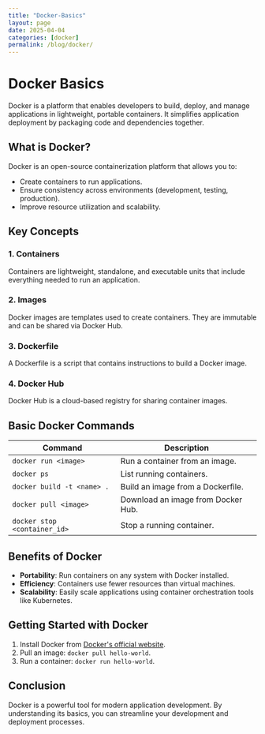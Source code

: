 ```yaml
---
title: "Docker-Basics"
layout: page
date: 2025-04-04
categories: [docker]
permalink: /blog/docker/
---
```


# Docker Basics

Docker is a platform that enables developers to build, deploy, and manage applications in lightweight, portable containers. It simplifies application deployment by packaging code and dependencies together.

## What is Docker?

Docker is an open-source containerization platform that allows you to:

- Create containers to run applications.
- Ensure consistency across environments (development, testing, production).
- Improve resource utilization and scalability.

## Key Concepts

### 1. **Containers**
Containers are lightweight, standalone, and executable units that include everything needed to run an application.

### 2. **Images**
Docker images are templates used to create containers. They are immutable and can be shared via Docker Hub.

### 3. **Dockerfile**
A Dockerfile is a script that contains instructions to build a Docker image.

### 4. **Docker Hub**
Docker Hub is a cloud-based registry for sharing container images.

## Basic Docker Commands

| Command                          | Description                              |
|----------------------------------|------------------------------------------|
| `docker run <image>`             | Run a container from an image.           |
| `docker ps`                      | List running containers.                 |
| `docker build -t <name> .`       | Build an image from a Dockerfile.        |
| `docker pull <image>`            | Download an image from Docker Hub.       |
| `docker stop <container_id>`     | Stop a running container.                |

## Benefits of Docker

- **Portability**: Run containers on any system with Docker installed.
- **Efficiency**: Containers use fewer resources than virtual machines.
- **Scalability**: Easily scale applications using container orchestration tools like Kubernetes.

## Getting Started with Docker

1. Install Docker from [Docker's official website](https://www.docker.com/).
2. Pull an image: `docker pull hello-world`.
3. Run a container: `docker run hello-world`.

## Conclusion

Docker is a powerful tool for modern application development. By understanding its basics, you can streamline your development and deployment processes.
